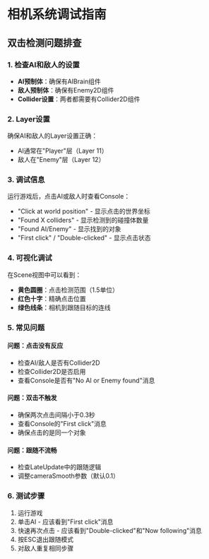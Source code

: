 # 相机系统调试指南

## 双击检测问题排查

### 1. 检查AI和敌人的设置
- **AI预制体**：确保有AIBrain组件
- **敌人预制体**：确保有Enemy2D组件
- **Collider设置**：两者都需要有Collider2D组件

### 2. Layer设置
确保AI和敌人的Layer设置正确：
- AI通常在"Player"层（Layer 11）
- 敌人在"Enemy"层（Layer 12）

### 3. 调试信息
运行游戏后，点击AI或敌人时查看Console：
- "Click at world position" - 显示点击的世界坐标
- "Found X colliders" - 显示检测到的碰撞体数量
- "Found AI/Enemy" - 显示找到的对象
- "First click" / "Double-clicked" - 显示点击状态

### 4. 可视化调试
在Scene视图中可以看到：
- **黄色圆圈**：点击检测范围（1.5单位）
- **红色十字**：精确点击位置
- **绿色线条**：相机到跟随目标的连线

### 5. 常见问题

#### 问题：点击没有反应
- 检查AI/敌人是否有Collider2D
- 检查Collider2D是否启用
- 查看Console是否有"No AI or Enemy found"消息

#### 问题：双击不触发
- 确保两次点击间隔小于0.3秒
- 查看Console的"First click"消息
- 确保点击的是同一个对象

#### 问题：跟随不流畅
- 检查LateUpdate中的跟随逻辑
- 调整cameraSmooth参数（默认0.1）

### 6. 测试步骤
1. 运行游戏
2. 单击AI - 应该看到"First click"消息
3. 快速再次点击 - 应该看到"Double-clicked"和"Now following"消息
4. 按ESC退出跟随模式
5. 对敌人重复相同步骤